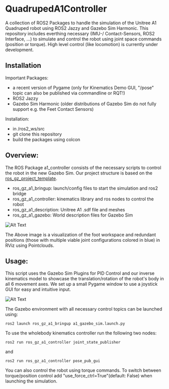 
# QuadrupedA1Controller

A collection of ROS2 Packages to handle the simulation of the Unitree A1 Quadruped robot using ROS2 Jazzy and Gazebo Sim Harmonic. This repository includes everthing necessary (IMU-/ Contact-Sensors, ROS2 Interface, ...) to simulate and control the robot using joint space commands (position or torque). High level control (like locomotion) is currently under development.
## Installation


Important Packages:
- a recent version of Pygame (only for Kinematics Demo GUI, "/pose" topic can also be published via commandline or RQT!)
- ROS2 Jazzy
- Gazebo Sim Harmonic (older distributions of Gazebo Sim do not fully support e.g. the Feet Contact Sensors)

Installation:
- in /ros2_ws/src
- git clone this repository
- build the packages using colcon 

## Overview:
The ROS Package a1_controller consists of the necessary scripts to control the robot in the new Gazebo Sim.
Our project structure is based on the [ros_gz_project_template](https://github.com/gazebosim/ros_gz_project_template).
- ros_gz_a1_bringup: launch/config files to start the simulation and ros2 bridge
- ros_gz_a1_controller: kinematics library and ros nodes to control the robot
- ros_gz_a1_description: Unitree A1 .sdf file and meshes
- ros_gz_a1_gazebo: World description files for Gazebo Sim

![Alt Text](https://i.imgur.com/f0Jjd32.png)

The Above image is a visualization of the foot workspace and redundant positions (those with multiple viable joint configurations colored in blue) in RViz using Pointclouds.

## Usage:
This script uses the Gazebo Sim Plugins for PID Control and our inverse kinematics model to showcase the translation/rotation of the robot's body in all 6 movement axes. 
We set up a small Pygame window to use a joystick GUI for easy and intuitive input.


![Alt Text](https://media.giphy.com/media/v1.Y2lkPTc5MGI3NjExNDgwZDV5MG5sa2V5cGNrNDV1YXhmMHJscjZkNHBpd3RzMHY1Znp1MiZlcD12MV9pbnRlcm5hbF9naWZfYnlfaWQmY3Q9Zw/Zwn2wgBUeAppXXqY6Q/giphy.gif)

The Gazebo environment with all necessary control topics can be launched using:
```
ros2 launch ros_gz_a1_bringup a1_gazebo_sim.launch.py
```

To use the wholebody kinematics controller run the following two nodes:
```
ros2 run ros_gz_a1_controller joint_state_publisher
```
and
```
ros2 run ros_gz_a1_controller pose_pub_gui
```

You can also control the robot using torque commands. To switch between torque/position control add "use_force_ctrl=True"(default: False) when launching the simulation.
